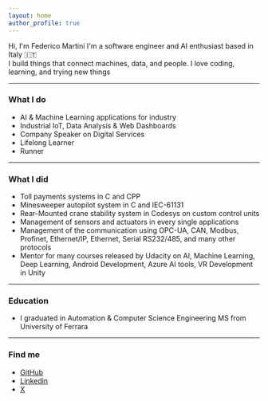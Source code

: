 ```yaml
---
layout: home
author_profile: true
---
```


Hi, I'm Federico Martini 
I'm a software engineer and AI enthusiast based in Italy 🇮🇹  
I build things that connect machines, data, and people.
I love coding, learning, and trying new things

---

### What I do

- AI & Machine Learning applications for industry
- Industrial IoT, Data Analysis & Web Dashboards
- Company Speaker on Digital Services
- Lifelong Learner
- Runner

---

### What I did

- Toll payments systems in C and CPP
- Minesweeper autopilot system in C and IEC-61131
- Rear-Mounted crane stability system in Codesys on custom control units
- Management of sensors and actuators in every single applications
- Management of the communication using OPC-UA, CAN, Modbus, Profinet, Ethernet/IP, Ethernet, Serial RS232/485, and many other protocols
- Mentor for many courses released by Udacity on AI, Machine Learning, Deep Learning, Android Development, Azure AI tools, VR Development in Unity

---

### Education

- I graduated in Automation & Computer Science Engineering MS from University of Ferrara

---

### Find me

- [GitHub](https://github.com/federicomartini) 
- [Linkedin](https://www.linkedin.com/in/federicomartini/)
- [X](https://x.com/martinife)
